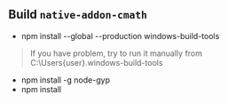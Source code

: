 ## Build `native-addon-cmath`
* npm install --global --production windows-build-tools

> If you have problem,  try to run it manually from C:\Users\{user}\.windows-build-tools
* npm install -g node-gyp  
* npm install 
